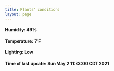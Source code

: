 ```yaml
---
title: Plants' conditions
layout: page
---
```



#### Humidity: 49%
#### Temperature: 71F
#### Lighting: Low
#### Time of last update: Sun May  2 11:33:00 CDT 2021
